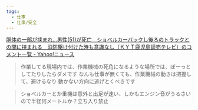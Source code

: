 ```yaml
---
tags:
  - 仕事
  - 仕事/安全
---
```

[胴体の一部が挟まれ…男性(51)が死亡　ショベルカーバックし後ろのトラックとの間に挟まれる　消防駆け付けた時も意識なし（ＫＹＴ鹿児島読売テレビ）のコメント一覧 - Yahoo!ニュース](https://news.yahoo.co.jp/articles/d815d5a178e7ef7f01ba087e52f066cd41f6c9aa/comments)

>作業してる現場内では、作業機械の死角になるような場所では、ぼーっとしてたりしたらダメです なんも仕事が無くても、作業機械の動きは把握して、避けるなり 動かない方向に逃げとくべきです

>ショベルカーとか重機は意外と出足が速い、しかもエンジン音がうるさいので半径何メートルか？立ち入り禁止